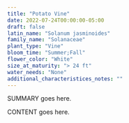 ```yaml
---
title: "Potato Vine"
date: 2022-07-24T00:00:00-05:00
draft: false
latin_name: "Solanum jasminoides"
family_name: "Solanaceae"
plant_type: "Vine"
bloom_time: "Summer;Fall"
flower_color: "White"
size_at_maturity: "> 24 ft"
water_needs: "None"
additional_characteristices_notes: ""
---
```


SUMMARY goes here.

<!--more-->

CONTENT goes here.